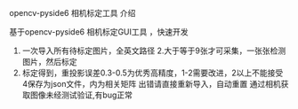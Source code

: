 opencv-pyside6 相机标定工具
介绍

基于opencv-pyside6 相机标定GUI工具 ，快速开发

1. 一次导入所有待标定图片，全英文路径
2.大于等于9张才可采集，一张张检测图片，然后标定
3. 标定得到，重投影误差0.3-0.5为优秀高精度，1-2需要改进，2以上不能接受
4保存为json文件，内为相关矩阵 出错请直接重新导入，自动重置 通过相机获取图像未经测试验证,有bug正常